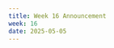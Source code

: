 ```yaml
---
title: Week 16 Announcement
week: 16
date: 2025-05-05
---
```


<!--The optional final project due date has been extended to Wednesday, 12/11. The final exam is on Tuesday, 12/17 from 3-6 PM PT.

See [Week 16 Ed announcement](https://edstem.org/us/courses/63937/discussion/5877297){:target="\_blank"}.-->
